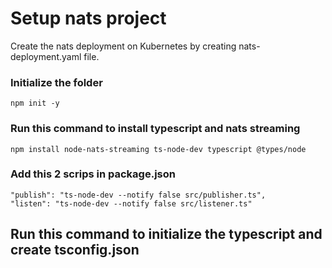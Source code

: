 # Setup nats project

Create the nats deployment on Kubernetes by creating nats-deployment.yaml file.

### Initialize the folder
```
npm init -y
```

### Run this command to install typescript and nats streaming
```
npm install node-nats-streaming ts-node-dev typescript @types/node
```

### Add this 2 scrips in package.json
    "publish": "ts-node-dev --notify false src/publisher.ts",
    "listen": "ts-node-dev --notify false src/listener.ts"

## Run this command to initialize the typescript and create tsconfig.json
